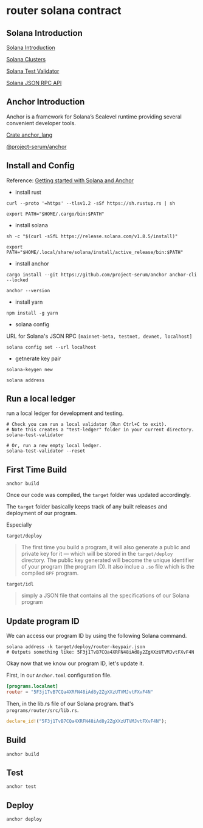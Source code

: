 # router solana contract

## Solana Introduction

[Solana Introduction](https://docs.solana.com/introduction)

[Solana Clusters](https://docs.solana.com/clusters)

[Solana Test Validator](https://docs.solana.com/developing/test-validator)

[Solana JSON RPC API](https://docs.solana.com/developing/clients/jsonrpc-api)

## Anchor Introduction

Anchor is a framework for Solana’s Sealevel runtime providing several convenient developer tools.

[Crate anchor_lang](https://docs.rs/anchor-lang/latest/anchor_lang/index.html)

[@project-serum/anchor](https://project-serum.github.io/anchor/ts/modules/web3.html)

## Install and Config

Reference: [Getting started with Solana and Anchor](https://lorisleiva.com/create-a-solana-dapp-from-scratch/getting-started-with-solana-and-anchor)

* install rust

```shell
curl --proto '=https' --tlsv1.2 -sSf https://sh.rustup.rs | sh

export PATH="$HOME/.cargo/bin:$PATH"
```

* install solana

```shell
sh -c "$(curl -sSfL https://release.solana.com/v1.8.5/install)"

export PATH="$HOME/.local/share/solana/install/active_release/bin:$PATH"
```

* install anchor

```shell
cargo install --git https://github.com/project-serum/anchor anchor-cli --locked

anchor --version
```

* install yarn

```shell
npm install -g yarn
```

* solana config

URL for Solana's JSON RPC `[mainnet-beta, testnet, devnet, localhost]`

```shell
solana config set --url localhost
```

* getnerate key pair

```shell
solana-keygen new

solana address
```

## Run a local ledger

run a local ledger for development and testing.

```shell
# Check you can run a local validator (Run Ctrl+C to exit).
# Note this creates a "test-ledger" folder in your current directory.
solana-test-validator

# Or, run a new empty local ledger.
solana-test-validator --reset
```

## First Time Build

```shell
anchor build
```

Once our code was compiled, the `target` folder was updated accordingly.

The `target` folder basically keeps track of any built releases and deployment of our program.

Especially

`target/deploy`
> The first time you build a program, it will also generate a public and private key for it — which will be stored in the `target/deploy` directory. The public key generated will become the unique identifier of your program (the program ID).
> It also inclue a `.so` file which is the compiled `BPF` program.

`target/idl`
> simply a JSON file that contains all the specifications of our Solana program

## Update program ID

We can access our program ID by using the following Solana command.

```shell
solana address -k target/deploy/router-keypair.json
# Outputs something like: 5F3j1TvB7CQa4XRFN48iAd8y2ZgXXzUTVMJvtFXvF4N
```

Okay now that we know our program ID, let's update it.

First, in our `Anchor.toml` configuration file.

```toml
[programs.localnet]
router = "5F3j1TvB7CQa4XRFN48iAd8y2ZgXXzUTVMJvtFXvF4N"
```

Then, in the lib.rs file of our Solana program.
that's `programs/router/src/lib.rs`.

```rust
declare_id!("5F3j1TvB7CQa4XRFN48iAd8y2ZgXXzUTVMJvtFXvF4N");
```

## Build

```shell
anchor build
```

## Test

```shell
anchor test
```

## Deploy

```shell
anchor deploy
```

